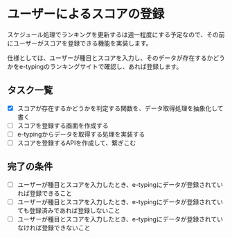 # ユーザーによるスコアの登録

スケジュール処理でランキングを更新するは週一程度にする予定なので、その前にユーザーがスコアを登録できる機能を実装します。

仕様としては、ユーザーが種目とスコアを入力し、そのデータが存在するかどうかをe-typingのランキングサイトで確認し、あれば登録します。

## タスク一覧

- [x] スコアが存在するかどうかを判定する関数を、データ取得処理を抽象化して書く
- [ ] スコアを登録する画面を作成する
- [ ] e-typingからデータを取得する処理を実装する
- [ ] スコアを登録するAPIを作成して、繋ぎこむ

## 完了の条件

- [ ] ユーザーが種目とスコアを入力したとき、e-typingにデータが登録されていれば登録できること
- [ ] ユーザーが種目とスコアを入力したとき、e-typingにデータが登録されていても登録済みであれば登録しないこと
- [ ] ユーザーが種目とスコアを入力したとき、e-typingにデータが登録されていなければ登録できないこと
